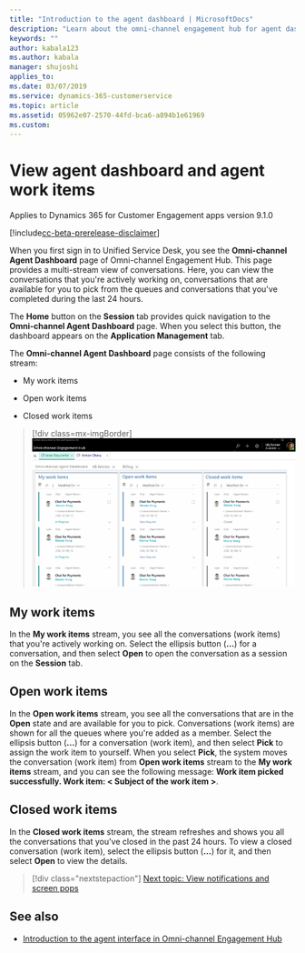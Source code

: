```yaml
---
title: "Introduction to the agent dashboard | MicrosoftDocs"
description: "Learn about the omni-channel engagement hub for agent dashboard that displays the work items status in three views - My work items, Open work items, and Closed work items."
keywords: ""
author: kabala123
ms.author: kabala
manager: shujoshi
applies_to: 
ms.date: 03/07/2019
ms.service: dynamics-365-customerservice
ms.topic: article
ms.assetid: 05962e07-2570-44fd-bca6-a894b1e61969
ms.custom: 
---
```

# View agent dashboard and agent work items

Applies to Dynamics 365 for Customer Engagement apps version 9.1.0

[!include[cc-beta-prerelease-disclaimer](../../../includes/cc-beta-prerelease-disclaimer.md)]

When you first sign in to Unified Service Desk, you see the **Omni-channel Agent Dashboard** page of Omni-channel Engagement Hub. This page provides a multi-stream view of conversations. Here, you can view the conversations that you're actively working on, conversations that are available for you to pick from the queues and conversations that you've completed during the last 24 hours.

The **Home** button on the **Session** tab provides quick navigation to the **Omni-channel Agent Dashboard** page. When you select this button, the dashboard appears on the **Application Management** tab.

The **Omni-channel Agent Dashboard** page consists of the following stream:

 - My work items

 - Open work items

 - Closed work items

> [!div class=mx-imgBorder]
> ![omni-channel engagement hub agent interface](../../media/oc-usd-agent-interface.png "Omni-channel engagement hub agent interface")

## My work items

In the **My work items** stream, you see all the conversations (work items) that you're actively working on. Select the ellipsis button (**...**) for a conversation, and then select **Open** to open the conversation as a session on the **Session** tab.

## Open work items

In the **Open work items** stream, you see all the conversations that are in the **Open** state and are available for you to pick. Conversations (work items) are shown for all the queues where you're added as a member. Select the ellipsis button (**...**) for a conversation (work item), and then select **Pick** to assign the work item to yourself. When you select **Pick**, the system moves the conversation (work item) from **Open work items** stream to the **My work items** stream, and you can see the following message: **Work item picked successfully. Work item: < Subject of the work item >**.

## Closed work items

In the **Closed work items** stream, the stream refreshes and shows you all the conversations that you've closed in the past 24 hours. To view a closed conversation (work item), select the ellipsis button (**...**) for it, and then select **Open** to view the details.

> [!div class="nextstepaction"]
> [Next topic: View notifications and screen pops](notifications-screen-pop.md)

## See also

- [Introduction to the agent interface in Omni-channel Engagement Hub](introduction-agent-interface-omni-channel-engagement-hub.md)
